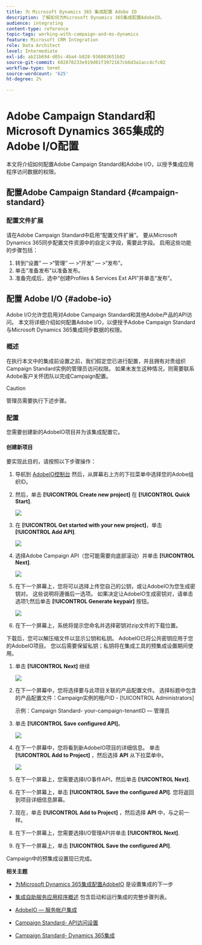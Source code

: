 ```yaml
---
title: 为 Microsoft Dynamics 365 集成配置 Adobe IO
description: 了解如何为Microsoft Dynamics 365集成配置AdobeIO。
audience: integrating
content-type: reference
topic-tags: working-with-campaign-and-ms-dynamics
feature: Microsoft CRM Integration
role: Data Architect
level: Intermediate
exl-id: ab21b694-d05c-4ba4-b828-936803651b82
source-git-commit: 602878233e919d01f3972167cb6d3a1acc4cfc02
workflow-type: tm+mt
source-wordcount: '625'
ht-degree: 2%

---
```


# Adobe Campaign Standard和Microsoft Dynamics 365集成的Adobe I/O配置

本文将介绍如何配置Adobe Campaign Standard和Adobe I/O，以授予集成应用程序访问数据的权限。

## 配置Adobe Campaign Standard {#campaign-standard}

### 配置文件扩展

请在Adobe Campaign Standard中启用“配置文件扩展”。   要从Microsoft Dynamics 365同步配置文件资源中的自定义字段，需要此字段。   启用这些功能的步骤包括：

1. 转到“设置” — >“管理” — >“开发” — >“发布”。
1. 单击“准备发布”以准备发布。
1. 准备完成后，选中“创建Profiles &amp; Services Ext API”并单击“发布”。

## 配置 Adobe I/O {#adobe-io}

Adobe I/O允许您启用对Adobe Campaign Standard和其他Adobe产品的API访问。   本文将详细介绍如何配置Adobe I/O，以便授予Adobe Campaign Standard与Microsoft Dynamics 365集成同步数据的权限。

### 概述

在执行本文中的集成前设置之前，我们假定您已进行配置，并且拥有对贵组织Campaign Standard实例的管理员访问权限。  如果未发生这种情况，则需要联系Adobe客户关怀团队以完成Campaign配置。

>[!CAUTION]
>
>管理员需要执行下述步骤。

### 配置

您需要创建新的AdobeIO项目并为该集成配置它。

#### 创建新项目

要实现此目的，请按照以下步骤操作：

1. 导航到 [AdobeIO控制台](https://console.adobe.io/home#) 然后，从屏幕右上方的下拉菜单中选择您的Adobe组织ID。

1. 然后，单击 **[!UICONTROL Create new project]** 在 **[!UICONTROL Quick Start]**.

   ![](assets/adobeIO1.png)

1. 在 **[!UICONTROL Get started with your new project]**，单击 **[!UICONTROL Add API]**.

   ![](assets/adobeIO2.png)

1. 选择Adobe Campaign API（您可能需要向底部滚动）并单击 **[!UICONTROL Next]**.

   ![](assets/adobeIO3.png)

1. 在下一个屏幕上，您将可以选择上传您自己的公钥，或让AdobeIO为您生成密钥对。 这些说明将遵循后一选项。 如果决定让AdobeIO生成密钥对，请单击选项1;然后单击 **[!UICONTROL Generate keypair]** 按钮。

   ![](assets/adobeIO4.png)

1. 在下一个屏幕上，系统将提示您命名并选择密钥对zip文件的下载位置。

下载后，您可以解压缩文件以显示公钥和私钥。 AdobeIO已将公共密钥应用于您的AdobeIO项目。 您以后需要保留私钥；私钥将在集成工具的预集成设置期间使用。

1. 单击 **[!UICONTROL Next]** 继续

   ![](assets/adobeIO5.png)

1. 在下一个屏幕中，您将选择要与此项目关联的产品配置文件。 选择标题中包含的产品配置文件：Campaign实例的租户ID - [!UICONTROL Administrators]

   示例：Campaign Standard- your-campaign-tenantID — 管理员

1. 单击 **[!UICONTROL Save configured API]**。

   ![](assets/adobeIO6.png)

1. 在下一个屏幕中，您将看到新AdobeIO项目的详细信息。 单击 **[!UICONTROL Add to Project]** ，然后选择 **API** 从下拉菜单中。

   ![](assets/adobeIO7.png)

1. 在下一个屏幕上，您需要选择I/O事件API，然后单击 **[!UICONTROL Next]**.

1. 在下一个屏幕上，单击 **[!UICONTROL Save the configured API]**.  您将返回到项目详细信息屏幕。

1. 现在，单击 **[!UICONTROL Add to Project]** ，然后选择 **API** 中，与之前一样。

1. 在下一个屏幕上，您需要选择I/O管理API并单击 **[!UICONTROL Next]**.

1. 在下一个屏幕上，单击 **[!UICONTROL Save the configured API]**.

Campaign中的预集成设置现已完成。

**相关主题**

* [为Microsoft Dynamics 365集成配置AdobeIO](../../integrating/using/d365-acs-configure-adobe-io.md) 是设置集成的下一步
* [集成自助服务应用程序概述](../../integrating/using/d365-acs-self-service-app-quick-start-guide.md) 包含启动和运行集成的完整步骤列表。


* [AdobeIO — 服务帐户集成](https://www.adobe.io/authentication/auth-methods.html#!AdobeDocs/adobeio-auth/master/AuthenticationOverview/ServiceAccountIntegration.md)
* [Campaign Standard- API访问设置](../../api/using/setting-up-api-access.md)
* [Campaign Standard- Dynamics 365集成](../../integrating/using/d365-acs-configure-d365.md)
